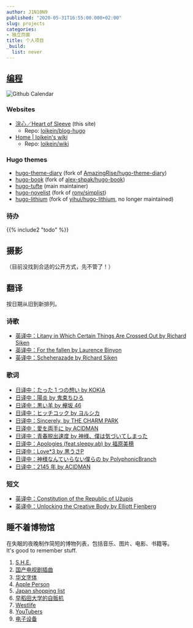 ```yaml
---
author: J1N10N9
published: "2020-05-31T16:55:00.000+02:00"
slug: projects
categories:
- 独立页面
title: 个人项目
_build:
  list: never
---
```

## [编程](https://github.com/loikein)

![Github Calendar](https://ghchart.rshah.org/loikein)  

### Websites

- [浣心／Heart of Sleeve](https://blog.loikein.one/) \(this site\)
  + Repo: [loikein/blog-hugo](https://github.com/loikein/blog-hugo)
- [Home | loikein's wiki](https://wiki.loikein.one/)
  + Repo: [loikein/wiki](https://github.com/loikein/wiki)

### Hugo themes

- [hugo-theme-diary](https://github.com/loikein/hugo-theme-diary) \(fork of [AmazingRise/hugo-theme-diary](https://github.com/AmazingRise/hugo-theme-diary)\)
- [hugo-book](https://github.com/loikein/hugo-book) \(fork of [alex-shpak/hugo-book](https://github.com/alex-shpak/hugo-book)\)
- [hugo-tufte](https://github.com/loikein/hugo-tufte) \(main maintainer\)
- [hugo-novelist](https://github.com/loikein/hugo-novelist) \(fork of [ronv/simplist](https://github.com/ronv/simplist)\)
- [hugo-lithium](https://github.com/loikein/hugo-lithium-loikein) \(fork of [yihui/hugo-lithium](https://github.com/yihui/hugo-lithium), no longer maintained\)

### 待办

{{% include2 "todo" %}}


## 摄影

（目前没找到合适的公开方式，先不管了！）


## 翻译

按日期从旧到新排列。

### 诗歌

- [英译中：Litany in Which Certain Things Are Crossed Out by Richard Siken](/posts/2019-06-09-litany-in-which-certain-things-are-crossed-out-by-richard-siken/)
- [英译中：For the fallen by Laurence Binyon](/posts/2022-04-12-for-the-fallen-by-laurence-binyon/)
- [英译中：Scheherazade by Richard Siken](/posts/2023-12-15-scheherazade-by-richard-siken/)

### 歌词

- [日译中：たった 1 つの想い by KOKIA](/posts/2016-06-23-tatta-hitotuno-omoi-by-kokia/)
- [日译中：陽炎 by 鬼束ちひろ](/posts/2019-09-14-kagerou-by-onitsuka-chihiro/)
- [日译中：黒い羊 by 欅坂 46](/posts/2019-09-20-kuroi-hitsuji-by-keyakizaka46/)
- [日译中：ヒッチコック by ヨルシカ](/posts/2019-10-05-hitchcock-by-yorushika/)
- [日译中：Sincerely, by THE CHARM PARK](/posts/2019-10-26-sincerely-by-the-charm-park/)
- [日译中：愛を両手に by ACIDMAN](/posts/2019-11-10-ai-wo-ryoute-ni-by-acidman/)
- [日译中：青春脱出速度 by 神様、僕は気づいてしまった](/posts/2019-12-14-seishun-datshutsu-sokudo-by-kami-sama-boku-wa-kizuiteshimatta/)
- [日译中：Apologies (feat.sleepy.ab) by 福原美穂](/posts/2020-03-06-apologies-feat-sleepy-ab-by-fukuhara-miho/)
- [日译中：Love*3 by 黒うさP](/posts/2020-07-31-love-times-3-by-kurousa-p/)
- [日译中：神様なんていらない僕らの by PolyphonicBranch](/posts/2022-10-27-kami-sama-nante-iranai-bokura-no-by-polyphonicbranch/)
- [日译中：2145 年 by ACIDMAN ](/posts/2023-01-16-year-2145-by-acidman/)

### 短文

- [英译中：Constitution of the Republic of Užupis](/posts/2019-12-15-constitution-of-the-republic-of-uzupis/)
- [英译中：Unlocking the Creative Body by Elliott Fienberg](/posts/2020-02-09-unlocking-the-creative-body-by-elliott-fienberg/)


## 睡不着博物馆

在失眠的夜晚制作简短的博物列表，包括音乐、图片、电影、书籍等。  
It's good to remember stuff.  

1. [S.H.E.](/posts/2018-01-25-sleepless-museum-001-s-h-e/)
2. [国产电视剧插曲](/posts/2018-01-25-sleepless-museum-002-songs-from-chinese-dramas/)
3. [华文字体](/posts/2018-01-29-sleepless-museum-003-sinotype-fonts/)
4. [Apple Person](/posts/2018-01-30-sleepless-museum-004-apple-person/)
5. [Japan shopping list](/posts/2018-05-21-sleepless-museum-005-japan-shopping-list/)
6. [早稻田大学的自贩机](/posts/2018-09-20-sleepless-museum-006-vending-machines-at-waseda/)
7. [Westlife](/posts/2019-02-14-sleepless-museum-007-westlife/)
8. [YouTubers](/posts/2019-08-29-sleepless-museum-008-youtubers/)
9. [电子设备](/posts/2020-01-31-sleepless-museum-009-digital-gadgets/)
